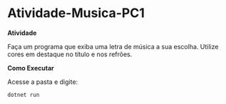 # Atividade-Musica-PC1

**Atividade**

Faça um programa que exiba uma letra de música a sua escolha. Utilize cores em destaque no título e nos refrões.

**Como Executar**

Acesse a pasta e digite:

```
dotnet run
```
